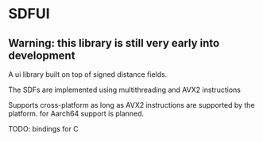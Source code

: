 # SDFUI
## Warning: this library is still very early into development
A ui library built on top of signed distance fields.

The SDFs are implemented using multithreading and AVX2 instructions

Supports cross-platform as long as AVX2 instructions are supported by the platform.
for Aarch64 support is planned.

TODO: bindings for C